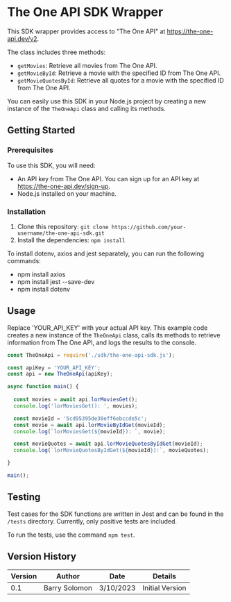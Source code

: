 # The One API SDK Wrapper

This SDK wrapper provides access to "The One API" at https://the-one-api.dev/v2. 

The class includes three methods:
- `getMovies`:          Retrieve all movies from The One API.
- `getMovieById`:       Retrieve a movie with the specified ID from The One API.
- `getMovieQuotesById`: Retrieve all quotes for a movie with the specified ID from The One API.

You can easily use this SDK in your Node.js project by creating a new instance of the `TheOneApi` class and calling its methods.

## Getting Started

### Prerequisites

To use this SDK, you will need:

- An API key from The One API. You can sign up for an API key at https://the-one-api.dev/sign-up.
- Node.js installed on your machine.

### Installation

1. Clone this repository: `git clone https://github.com/your-username/the-one-api-sdk.git`
2. Install the dependencies: `npm install`

To install dotenv, axios and jest separately, you can run the following commands:

- npm install axios
- npm install jest --save-dev
- npm install dotenv

## Usage

Replace 'YOUR_API_KEY' with your actual API key. This example code creates a new instance of the `TheOneApi` class, calls its methods to retrieve information from The One API, and logs the results to the console.

```javascript
const TheOneApi = require('./sdk/the-one-api-sdk.js');

const apiKey = 'YOUR_API_KEY';
const api = new TheOneApi(apiKey);

async function main() {
  
  const movies = await api.lorMoviesGet();
  console.log('lorMoviesGet(): ', movies);

  const movieId = '5cd95395de30eff6ebccde5c';
  const movie = await api.lorMovieByIdGet(movieId);
  console.log(`lorMoviesGet(${movieId}): `, movie);

  const movieQuotes = await api.lorMovieQuotesByIdGet(movieId);
  console.log(`lorMovieQuotesByIdGet(${movieId}):`, movieQuotes);

}

main();
```

## Testing

Test cases for the SDK functions are written in Jest and can be found in the `/tests` directory. Currently, only positive tests are included.

To run the tests, use the command `npm test`.

## Version History

| Version | Author         | Date       | Details         |
| ------- | --------------| ---------- | --------------- |
| 0.1     | Barry Solomon | 3/10/2023  | Initial Version |


